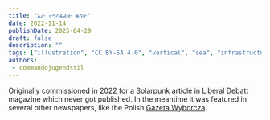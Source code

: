 ```yaml
---
title: "እታ ተንሳፋፊት ቁሸት"
date: 2022-11-14
publishDate: 2025-04-29
draft: false
description: ""
tags: ["illustration", "CC BY-SA 4.0", "vertical", "sea", "infrastructure", "reclaimed structure"]
authors:
 - commandojugendstil
---
```


Originally commissioned in 2022 for a Solarpunk article in [Liberal Debatt](https://www.liberaldebatt.se/) magazine which never got published. In the meantime it was featured in several other newspapers, like the Polish [Gazeta Wyborcza](https://wyborcza.pl/magazyn/7,124059,29139718,haker-i-aktywista-klimatyczny-mam-dosc-iron-mana-batmana.html).

